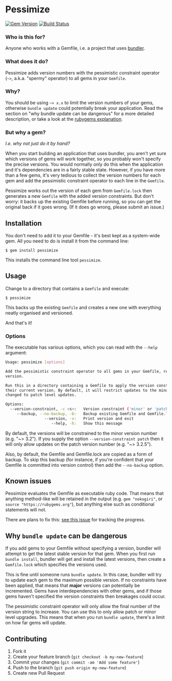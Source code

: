 # Pessimize

[![Gem Version](https://badge.fury.io/rb/pessimize.png)](http://badge.fury.io/rb/pessimize)
[![Build Status](https://travis-ci.org/joonty/pessimize.png?branch=master)](https://travis-ci.org/joonty/pessimize)

### Who is this for?
Anyone who works with a Gemfile, i.e. a project that uses [bundler][1].

### What does it do?
Pessimize adds version numbers with the pessimistic constraint operator (`~>`, a.k.a. "spermy" operator) to all gems in your `Gemfile`.

### Why?
You should be using `~> x.x` to limit the version numbers of your gems, otherwise `bundle update` could potentially break your application. Read the section on "why bundle update can be dangerous" for a more detailed description, or take a look at the [rubygems explanation][2].

### But why a gem?

*I.e. why not just do it by hand?*

When you start building an application that uses bundler, you aren't yet sure which versions of gems will work together, so you probably won't specify the precise versions. You would normally only do this when the application and it's dependencies are in a fairly stable state. However, if you have more than a few gems, it's very tedious to collect the version numbers for each gem and add the pessimistic constraint operator to each line in the `Gemfile`.

Pessimize works out the version of each gem from `Gemfile.lock` then generates a new `Gemfile` with the added version constraints. But don't worry: it backs up the existing Gemfile before running, so you can get the original back if it goes wrong. (If it does go wrong, please submit an issue.)

## Installation

You don't need to add it to your Gemfile - it's best kept as a system-wide gem. All you need to do is install it from the command line:

    $ gem install pessimize

This installs the command line tool `pessimize`.

## Usage

Change to a directory that contains a `Gemfile` and execute:

    $ pessimize

This backs up the existing `Gemfile` and creates a new one with everything neatly organised and versioned.

And that's it!

### Options

The executable has various options, which you can read with the `--help` argument:

```bash
Usage: pessimize [options]

Add the pessimistic constraint operator to all gems in your Gemfile, restricting the maximum update
version.

Run this in a directory containing a Gemfile to apply the version constraint operator to all gems, at
their current version. By default, it will restrict updates to the minor version number, but this can be
changed to patch level updates.

Options:
  --version-constraint, -c <s>:   Version constraint ('minor' or 'patch') (default: minor)
     --backup, --no-backup, -b:   Backup existing Gemfile and Gemfile.lock (default: true)
                 --version, -v:   Print version and exit
                    --help, -h:   Show this message
```

By default, the versions will be constrained to the minor version number (e.g. "~> 3.2"). If you supply the option `--version-constraint patch` then it will only allow updates on the patch version number (e.g. "~> 3.2.5").

Also, by default, the Gemfile and Gemfile.lock are copied as a form of backup. To skip this backup (for instance, if you're confident that your Gemfile is committed into version control) then add the `--no-backup` option.

## Known issues

Pessimize evaluates the Gemfile as executable ruby code. That means that anything method-like will be retained in the output (e.g. `gem "nokogiri"`, or `source "https://rubygems.org"`), but anything else such as conditional statements will not.

There are plans to fix this: [see this issue][3] for tracking the progress.

## Why `bundle update` can be dangerous

If you add gems to your Gemfile without specifying a version, bundler will attempt to get the latest stable version for that gem. When you first run `bundle install`, bundler will get and install the latest versions, then create a `Gemfile.lock` which specifies the versions used.

This is fine until someone runs `bundle update`. In this case, bundler will try to update each gem to the maximum possible version. If no constraints have been applied, that means that **major** versions can potentially be incremented. Gems have interdependencies with other gems, and if those gems haven't specified the version constraints then breakages could occur.

The pessimistic constraint operator will only allow the final number of the version string to increase. You can use this to only allow patch or minor level upgrades. This means that when you run `bundle update`, there's a limit on how far gems will update.

## Contributing

1. Fork it
2. Create your feature branch (`git checkout -b my-new-feature`)
3. Commit your changes (`git commit -am 'Add some feature'`)
4. Push to the branch (`git push origin my-new-feature`)
5. Create new Pull Request

[1]: http://gembundler.com
[2]: http://docs.rubygems.org/read/chapter/16#page74
[3]: https://github.com/joonty/pessimize/issues/5
